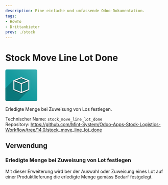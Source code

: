 ```yaml
---
description: Eine einfache und umfassende Odoo-Dokumentation.
tags:
- HowTo
- Drittanbieter
prev: ./stock
---
```

# Stock Move Line Lot Done
![icon_oms_box](assets/icon_oms_box.png)

Erledigte Menge bei Zuweisung von Los festlegen.

Technischer Name: `stock_move_line_lot_done`\
Repository: <https://github.com/Mint-System/Odoo-Apps-Stock-Logistics-Workflow/tree/14.0/stock_move_line_lot_done>

## Verwendung

### Erledigte Menge bei Zuweisung von Lot festlegen

Mit dieser Erweiterung wird ber der Auswahl oder Zuweisung eines Lot auf einer Produktlieferung die erledigte Menge gemäss Bedarf festgelegt.
